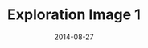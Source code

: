 ---
title: Exploration Image 1
date: 2014-08-27
template: image.html
collection: trial
language: en-us
image_url: http://placehold.it/350x150
image_link: http://elderscrollsonline.com
image_caption: Our video games are good.
---